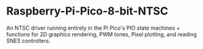 # Raspberry-Pi-Pico-8-bit-NTSC
An NTSC driver running entirely in the Pi Pico's PIO state machines + functions for 2D graphics rendering, PWM tones, Pixel plotting, and reading SNES controllers.
